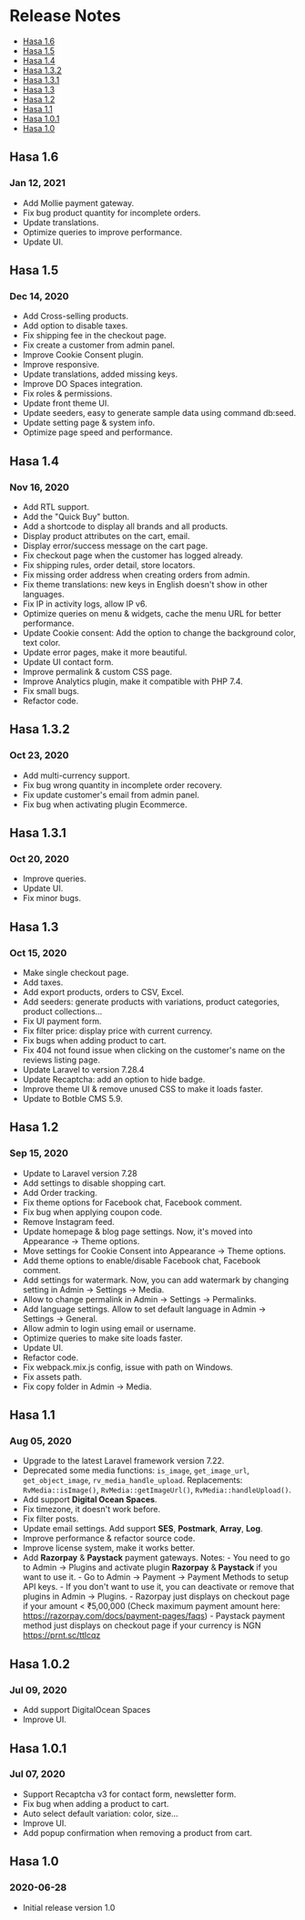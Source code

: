 # Release Notes

- [Hasa 1.6](#version_1_6)
- [Hasa 1.5](#version_1_5)
- [Hasa 1.4](#version_1_4)
- [Hasa 1.3.2](#version_1_3.2)
- [Hasa 1.3.1](#version_1_3.1)
- [Hasa 1.3](#version_1_3)
- [Hasa 1.2](#version_1_2)
- [Hasa 1.1](#version_1_1)
- [Hasa 1.0.1](#version_1_0_1)
- [Hasa 1.0](#version_1_0)

<a name="version_1_3"></a>
## Hasa 1.6
### Jan 12, 2021
- Add Mollie payment gateway.
- Fix bug product quantity for incomplete orders.
- Update translations.
- Optimize queries to improve performance.
- Update UI.

## Hasa 1.5
### Dec 14, 2020
- Add Cross-selling products.
- Add option to disable taxes.
- Fix shipping fee in the checkout page.
- Fix create a customer from admin panel.
- Improve Cookie Consent plugin.
- Improve responsive.
- Update translations, added missing keys.
- Improve DO Spaces integration.
- Fix roles & permissions.
- Update front theme UI.
- Update seeders, easy to generate sample data using command db:seed.
- Update setting page & system info.
- Optimize page speed and performance.

## Hasa 1.4
### Nov 16, 2020
- Add RTL support.
- Add the "Quick Buy" button.
- Add a shortcode to display all brands and all products.
- Display product attributes on the cart, email.
- Display error/success message on the cart page.
- Fix checkout page when the customer has logged already.
- Fix shipping rules, order detail, store locators.
- Fix missing order address when creating orders from admin.
- Fix theme translations: new keys in English doesn't show in other languages.
- Fix IP in activity logs, allow IP v6.
- Optimize queries on menu & widgets, cache the menu URL for better performance.
- Update Cookie consent: Add the option to change the background color, text color.
- Update error pages, make it more beautiful.
- Update UI contact form.
- Improve permalink & custom CSS page.
- Improve Analytics plugin, make it compatible with PHP 7.4.
- Fix small bugs.
- Refactor code.

## Hasa 1.3.2
### Oct 23, 2020
- Add multi-currency support.
- Fix bug wrong quantity in incomplete order recovery.
- Fix update customer's email from admin panel.
- Fix bug when activating plugin Ecommerce.

## Hasa 1.3.1
### Oct 20, 2020
- Improve queries.
- Update UI.
- Fix minor bugs.

## Hasa 1.3
### Oct 15, 2020

- Make single checkout page.
- Add taxes.
- Add export products, orders to CSV, Excel.
- Add seeders: generate products with variations, product categories, product collections...
- Fix UI payment form.
- Fix filter price: display price with current currency.
- Fix bugs when adding product to cart.
- Fix 404 not found issue when clicking on the customer's name on the reviews listing page.
- Update Laravel to version 7.28.4
- Update Recaptcha: add an option to hide badge.
- Improve theme UI & remove unused CSS to make it loads faster.
- Update to Botble CMS 5.9.

## Hasa 1.2
### Sep 15, 2020

- Update to Laravel version 7.28
- Add settings to disable shopping cart.
- Add Order tracking.
- Fix theme options for Facebook chat, Facebook comment.
- Fix bug when applying coupon code.
- Remove Instagram feed.
- Update homepage & blog page settings. Now, it's moved into Appearance -> Theme options.
- Move settings for Cookie Consent into Appearance -> Theme options.
- Add theme options to enable/disable Facebook chat, Facebook comment.
- Add settings for watermark. Now, you can add watermark by changing setting in Admin -> Settings -> Media.
- Allow to change permalink in Admin -> Settings -> Permalinks.
- Add language settings. Allow to set default language in Admin -> Settings -> General.
- Allow admin to login using email or username.
- Optimize queries to make site loads faster.
- Update UI.
- Refactor code.
- Fix webpack.mix.js config, issue with path on Windows.
- Fix assets path.
- Fix copy folder in Admin -> Media.

## Hasa 1.1
### Aug 05, 2020
- Upgrade to the latest Laravel framework version 7.22.
- Deprecated some media functions: `is_image`, `get_image_url`, `get_object_image`, `rv_media_handle_upload`. 
  Replacements: `RvMedia::isImage()`, `RvMedia::getImageUrl()`, `RvMedia::handleUpload()`.
- Add support **Digital Ocean Spaces**.
- Fix timezone, it doesn't work before.
- Fix filter posts.
- Update email settings. Add support **SES**, **Postmark**, **Array**, **Log**.
- Improve performance & refactor source code.
- Improve license system, make it works better.
- Add **Razorpay** & **Paystack** payment gateways. 
    Notes: 
        - You need to go to Admin -> Plugins and activate plugin **Razorpay** & **Paystack** if you want to use it. 
        - Go to Admin -> Payment -> Payment Methods to setup API keys. 
        - If you don't want to use it, you can deactivate or remove that plugins in Admin -> Plugins.
        - Razorpay just displays on checkout page if your amount < ₹5,00,000 (Check maximum payment amount here: https://razorpay.com/docs/payment-pages/faqs)
        - Paystack payment method just displays on checkout page if your currency is NGN https://prnt.sc/ttlcqz
     
 <a name="version_1_0_2"></a>   
## Hasa 1.0.2
### Jul 09, 2020

- Add support DigitalOcean Spaces
- Improve UI.

<a name="version_1_0_1"></a>
## Hasa 1.0.1
### Jul 07, 2020
- Support Recaptcha v3 for contact form, newsletter form.
- Fix bug when adding a product to cart.
- Auto select default variation: color, size...
- Improve UI.
- Add popup confirmation when removing a product from cart.
    
<a name="version_1_0"></a>
## Hasa 1.0
### 2020-06-28
- Initial release version 1.0
